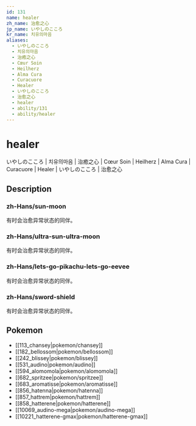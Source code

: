 ```yaml
---
id: 131
name: healer
zh_name: 治愈之心
jp_name: いやしのこころ
kr_name: 치유의마음
aliases:
  - いやしのこころ
  - 치유의마음
  - 治癒之心
  - Cœur Soin
  - Heilherz
  - Alma Cura
  - Curacuore
  - Healer
  - いやしのこころ
  - 治愈之心
  - healer
  - ability/131
  - ability/healer
---
```

# healer

いやしのこころ | 치유의마음 | 治癒之心 | Cœur Soin | Heilherz | Alma Cura | Curacuore | Healer | いやしのこころ | 治愈之心

## Description

### zh-Hans/sun-moon

有时会治愈异常状态的同伴。

### zh-Hans/ultra-sun-ultra-moon

有时会治愈异常状态的同伴。

### zh-Hans/lets-go-pikachu-lets-go-eevee

有时会治愈异常状态的同伴。

### zh-Hans/sword-shield

有时会治愈异常状态的同伴。

## Pokemon

- [[113_chansey|pokemon/chansey]]
- [[182_bellossom|pokemon/bellossom]]
- [[242_blissey|pokemon/blissey]]
- [[531_audino|pokemon/audino]]
- [[594_alomomola|pokemon/alomomola]]
- [[682_spritzee|pokemon/spritzee]]
- [[683_aromatisse|pokemon/aromatisse]]
- [[856_hatenna|pokemon/hatenna]]
- [[857_hattrem|pokemon/hattrem]]
- [[858_hatterene|pokemon/hatterene]]
- [[10069_audino-mega|pokemon/audino-mega]]
- [[10221_hatterene-gmax|pokemon/hatterene-gmax]]

